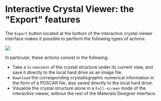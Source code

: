 # Interactive Crystal Viewer: the "Export" features

The `Export` button <i class="zmdi zmdi-swap-vertical zmdi-hc-border"></i> located at the bottom of the interactive crystal viewer interface makes it possible to perform the following types of actions:

<img src="/images/export-features-viewer.png"/>

In particular, these actions consist in the following:

- Take a `Screenshot` of the crystal structure under its current view, and save it directly to the local hard drive as an image file. 
- `Download` the corresponding  crystallographic numerical information in the form of a POSCAR file, also saved directly to the local hard drive. 
- Visualize the crystal structure alone in a `Full-screen` mode of the interactive viewer, without the rest of the Materials Designer interface. 
